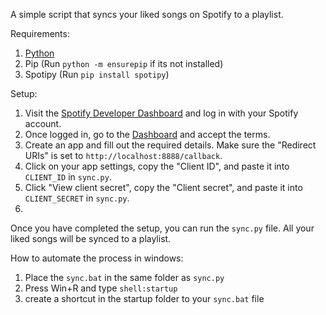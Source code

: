 A simple script that syncs your liked songs on Spotify to a playlist.

Requirements:
1. [Python](https://www.python.org/downloads/)
2. Pip (Run `python -m ensurepip` if its not installed)
3. Spotipy (Run `pip install spotipy`)

Setup:

1. Visit the [Spotify Developer Dashboard](https://developer.spotify.com/) and log in with your Spotify account.
2. Once logged in, go to the [Dashboard](https://developer.spotify.com/dashboard) and accept the terms.
3. Create an app and fill out the required details. Make sure the "Redirect URIs" is set to `http://localhost:8888/callback`.
4. Click on your app settings, copy the "Client ID", and paste it into `CLIENT_ID` in `sync.py`.
5. Click "View client secret", copy the "Client secret", and paste it into `CLIENT_SECRET` in `sync.py`.
6. 
Once you have completed the setup, you can run the `sync.py` file. All your liked songs will be synced to a playlist.



How to automate the process in windows:

1. Place the `sync.bat` in the same folder as `sync.py`
2. Press Win+R and type `shell:startup`
3. create a shortcut in the startup folder to your `sync.bat` file

